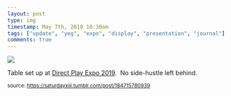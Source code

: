 ```yaml
---
layout: post
type: img
timestamp: May 7th, 2019 10:30am
tags: ["update", "yeg", "expo", "display", "presentation", "journal"]
comments: true
---
```

<img src="https://saturdayxiii.github.io/media/184715780939.jpg"/>

Table set up at <a href="https://www.direct-play.com/portfolio/direct-play-expo-spring-2019-2/" target="_blank">Direct Play Expo 2019</a>.  No side-hustle left behind.
 
  
<small>source: https://saturdayxiii.tumblr.com/post/184715780939</small>